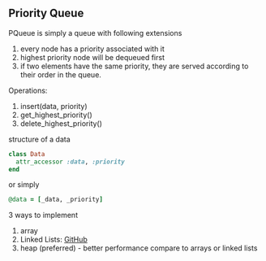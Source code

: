 
## Priority Queue
PQueue is simply a queue with following extensions
1. every node has a priority associated with it
2. highest priority node will be dequeued first
3. if two elements have the same priority, they are served according to their order in the queue.

Operations:
1. insert(data, priority)
2. get_highest_priority()
3. delete_highest_priority()

structure of a data
```rb
class Data
  attr_accessor :data, :priority
end
```

or simply
```rb
@data = [_data, _priority]
```

3 ways to implement
1. array
2. Linked Lists: [GitHub](https://github.com/jioneeu/coding/blob/master/data_structure/ruby/priority-queue/linked-list/pqueue.rb)
2. heap (preferred) - better performance compare to arrays or linked lists
